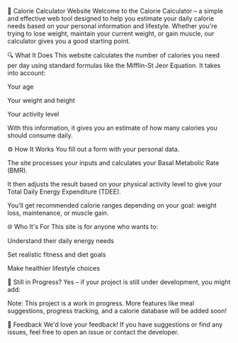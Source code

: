 🥗 Calorie Calculator Website
Welcome to the Calorie Calculator – a simple and effective web tool designed to help you estimate your daily calorie needs based on your personal information and lifestyle. Whether you're trying to lose weight, maintain your current weight, or gain muscle, our calculator gives you a good starting point.

🔍 What It Does
This website calculates the number of calories you need per day using standard formulas like the Mifflin-St Jeor Equation. It takes into account:

Your age

Your weight and height

Your activity level

With this information, it gives you an estimate of how many calories you should consume daily.

⚙️ How It Works
You fill out a form with your personal data.

The site processes your inputs and calculates your Basal Metabolic Rate (BMR).

It then adjusts the result based on your physical activity level to give your Total Daily Energy Expenditure (TDEE).

You’ll get recommended calorie ranges depending on your goal: weight loss, maintenance, or muscle gain.

🌐 Who It's For
This site is for anyone who wants to:

Understand their daily energy needs

Set realistic fitness and diet goals

Make healthier lifestyle choices

🚧 Still in Progress?
Yes – if your project is still under development, you might add:

Note: This project is a work in progress. More features like meal suggestions, progress tracking, and a calorie database will be added soon!

📩 Feedback
We'd love your feedback! If you have suggestions or find any issues, feel free to open an issue or contact the developer.
